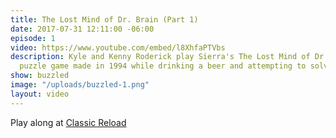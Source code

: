 ```yaml
---
title: The Lost Mind of Dr. Brain (Part 1)
date: 2017-07-31 12:11:00 -06:00
episode: 1
video: https://www.youtube.com/embed/l8XhfaPTVbs
description: Kyle and Kenny Roderick play Sierra's The Lost Mind of Dr. Brain, a educational
  puzzle game made in 1994 while drinking a beer and attempting to solve puzzles.
show: buzzled
image: "/uploads/buzzled-1.png"
layout: video
---
```


Play along at [Classic Reload](https://classicreload.com/the-lost-mind-of-dr-brain.html)
